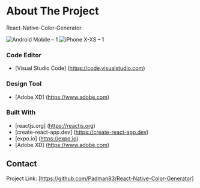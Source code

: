 # About The Project 
React-Native-Color-Generator.

![Android Mobile – 1](https://user-images.githubusercontent.com/45048950/64066540-b0aa2700-cc4d-11e9-81fc-8df9911b6024.png) 
![iPhone X-XS – 1](https://user-images.githubusercontent.com/45048950/64066547-bbfd5280-cc4d-11e9-9154-3eec0ba2b371.png)

### Code Editor
* [Visual Studio Code] (https://code.visualstudio.com)

### Design Tool
* [Adobe XD] (https://www.adobe.com)

### Built With 
* [reactjs.org] (https://reactjs.org)
* [create-react-app.dev] (https://create-react-app.dev)
* [expo.io] (https://expo.io)
* [Adobe XD] (https://www.adobe.com)

## Contact

Project Link: [https://github.com/Padman83/React-Native-Color-Generator]
